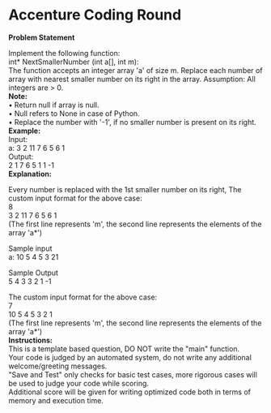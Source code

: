 # Accenture Coding Round
**Problem Statement**

Implement the following function:<br>
int* NextSmallerNumber (int a[], int m):<br>
The function accepts an integer array 'a' of size m. Replace each number of array with nearest smaller number on its right in the array.
Assumption: All integers are > 0.<br>
**Note:**<br>
• Return null if array is null.<br>
• Null refers to None in case of Python.<br>
• Replace the number with '-1', if no smaller number is present on its right.<br>
**Example:**<br>
Input:<br>
a: 3 2 11 7 6 5 6 1<br>
Output:<br>
2 1 7 6 5 1 1 -1<br>
**Explanation:**

Every number is replaced with the 1st smaller number on its right, The custom input format for the above case:<br>
8<br>
3 2 11 7 6 5 6 1<br>
(The first line represents 'm', the second line represents the elements of the array 'a*')<br>

Sample input<br>
a: 10 5 4 5 3 21

Sample Output<br>
5 4 3 3 2 1 -1 

The custom input format for the above case:<br>
7<br>
10 5 4 5 3 2 1 <br>
(The first line represents 'm', the second line represents the elements of the array 'a*')<br>
**Instructions:**<br>
This is a template based question, DO NOT write the "main" function.<br>
Your code is judged by an automated system, do not write any additional welcome/greeting messages.<br>
"Save and Test" only checks for basic test cases, more rigorous cases will be used to judge your code while scoring.<br>
Additional score will be given for writing optimized code both in terms of memory and execution time.
